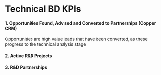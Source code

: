 
# Technical BD KPIs

#### 1. Opportunities Found, Advised and Converted to Partnerships (Copper CRM)

Opportunities are high value leads that have been converted, as these progress to the technical analysis stage

#### 2. Active R&D Projects

#### 3. R&D Partnerships

